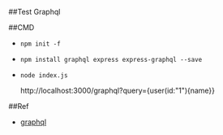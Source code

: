 ##Test Graphql

##CMD

+ `npm init -f`
+ `npm install graphql express express-graphql --save`

+ `node index.js`

    http://localhost:3000/graphql?query={user(id:"1"){name}}


##Ref

+ [graphql](http://graphql.org/docs/getting-started/)